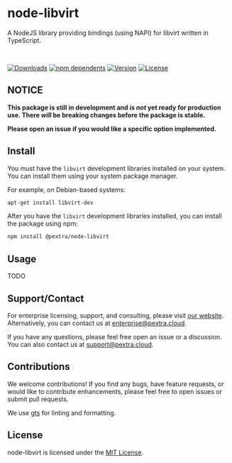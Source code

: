 # node-libvirt

A NodeJS library providing bindings (using NAPI) for libvirt written in TypeScript.

<br>

[![Downloads](https://badgen.net/npm/dt/@pextra/node-libvirt)](https://www.npmjs.com/package/@pextra/node-libvirt)
[![npm dependents](https://badgen.net/npm/dependents/@pextra/node-libvirt)](https://www.npmjs.com/package/@pextra/node-libvirt?activeTab=dependents)
[![Version](https://badgen.net/npm/v/@pextra/node-libvirt)](https://www.npmjs.com/package/@pextra/node-libvirt)
[![License](https://badgen.net/npm/license/@pextra/node-libvirt)](https://opensource.org/license/mit/)

## NOTICE

**This package is still in development and *is not* yet ready for production use. There *will* be breaking changes before the package is stable.**

**Please open an issue if you would like a specific option implemented.**

## Install

You must have the `libvirt` development libraries installed on your system. You can install them using your system package manager.

For example, on Debian-based systems:

```sh
apt-get install libvirt-dev
```

After you have the `libvirt` development libraries installed, you can install the package using npm:

```sh
npm install @pextra/node-libvirt
```

## Usage

TODO

## Support/Contact

For enterprise licensing, support, and consulting, please visit [our website](https://pextra.cloud/enterprise). Alternatively, you can contact us at [enterprise@pextra.cloud](mailto:support@pextra.cloud).

If you have any questions, please feel free open an issue or a discussion. You can also contact us at [support@pextra.cloud](mailto:support@pextra.cloud).

## Contributions

We welcome contributions! If you find any bugs, have feature requests, or would like to contribute enhancements, please feel free to open issues or submit pull requests.

We use [gts](https://github.com/google/gts) for linting and formatting.

## License

node-libvirt is licensed under the [MIT License](./LICENSE).
